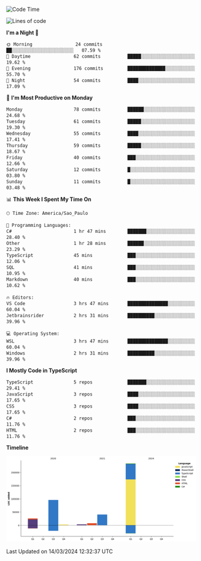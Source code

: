 <!--START_SECTION:waka-->
![Code Time](http://img.shields.io/badge/Code%20Time-2%2C350%20hrs%208%20mins-blue)

![Lines of code](https://img.shields.io/badge/From%20Hello%20World%20I%27ve%20Written-408.6%20thousand%20lines%20of%20code-blue)

**I'm a Night 🦉** 

```text
🌞 Morning                24 commits          ██░░░░░░░░░░░░░░░░░░░░░░░   07.59 % 
🌆 Daytime                62 commits          █████░░░░░░░░░░░░░░░░░░░░   19.62 % 
🌃 Evening                176 commits         ██████████████░░░░░░░░░░░   55.70 % 
🌙 Night                  54 commits          ████░░░░░░░░░░░░░░░░░░░░░   17.09 % 
```
📅 **I'm Most Productive on Monday** 

```text
Monday                   78 commits          ██████░░░░░░░░░░░░░░░░░░░   24.68 % 
Tuesday                  61 commits          █████░░░░░░░░░░░░░░░░░░░░   19.30 % 
Wednesday                55 commits          ████░░░░░░░░░░░░░░░░░░░░░   17.41 % 
Thursday                 59 commits          █████░░░░░░░░░░░░░░░░░░░░   18.67 % 
Friday                   40 commits          ███░░░░░░░░░░░░░░░░░░░░░░   12.66 % 
Saturday                 12 commits          █░░░░░░░░░░░░░░░░░░░░░░░░   03.80 % 
Sunday                   11 commits          █░░░░░░░░░░░░░░░░░░░░░░░░   03.48 % 
```


📊 **This Week I Spent My Time On** 

```text
🕑︎ Time Zone: America/Sao_Paulo

💬 Programming Languages: 
C#                       1 hr 47 mins        ███████░░░░░░░░░░░░░░░░░░   28.40 % 
Other                    1 hr 28 mins        ██████░░░░░░░░░░░░░░░░░░░   23.29 % 
TypeScript               45 mins             ███░░░░░░░░░░░░░░░░░░░░░░   12.06 % 
SQL                      41 mins             ███░░░░░░░░░░░░░░░░░░░░░░   10.95 % 
Markdown                 40 mins             ███░░░░░░░░░░░░░░░░░░░░░░   10.62 % 

🔥 Editors: 
VS Code                  3 hrs 47 mins       ███████████████░░░░░░░░░░   60.04 % 
Jetbrainsrider           2 hrs 31 mins       ██████████░░░░░░░░░░░░░░░   39.96 % 

💻 Operating System: 
WSL                      3 hrs 47 mins       ███████████████░░░░░░░░░░   60.04 % 
Windows                  2 hrs 31 mins       ██████████░░░░░░░░░░░░░░░   39.96 % 
```

**I Mostly Code in TypeScript** 

```text
TypeScript               5 repos             ███████░░░░░░░░░░░░░░░░░░   29.41 % 
JavaScript               3 repos             ████░░░░░░░░░░░░░░░░░░░░░   17.65 % 
CSS                      3 repos             ████░░░░░░░░░░░░░░░░░░░░░   17.65 % 
C#                       2 repos             ███░░░░░░░░░░░░░░░░░░░░░░   11.76 % 
HTML                     2 repos             ███░░░░░░░░░░░░░░░░░░░░░░   11.76 % 
```



**Timeline**

![Lines of Code chart](https://raw.githubusercontent.com/jonhoffmam/jonhoffmam/master/assets/bar_graph.png)


 Last Updated on 14/03/2024 12:32:37 UTC
<!--END_SECTION:waka-->

